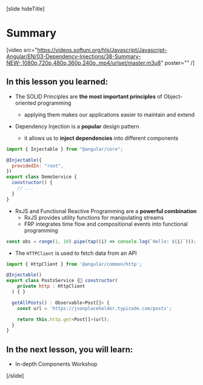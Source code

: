 [slide hideTitle]

# Summary

[video src="https://videos.softuni.org/hls/Javascript/Javascript-Angular/EN/03-Dependency-Injections/38-Summary-NEW-,1080p,720p,480p,360p,240p,.mp4/urlset/master.m3u8" poster="" /]

## In this lesson you learned:

- The SOLID Principles are **the most important principles** of Object-oriented programming 
  - applying them makes our applications easier to maintain and extend

- Dependency Injection is a **popular** design pattern
  - it allows us to **inject dependencies** into different components

```js
import { Injectable } from "@angular/core";

@Injectable({
  providedIn: "root",
})
export class DemoService {
  constructor() {
    // ...
  }
}
```

- RxJS and Functional Reactive Programming are a **powerful combination**
  - RxJS provides utility functions for manipulating streams
  - FRP integrates time flow and compositional events into functional programming

```js
const obs = range(1, 10).pipe(tap((i) => console.log(`Hello: ${i}`)));
```

- The `HTTPClient` is used to fetch data from an API

```js
import { HttpClient } from '@angular/common/http';

@Injectable()
export class PostsService { constructor(
    private http : HttpClient
  ) { }

  getAllPosts() : Observable<Post[]> {
    const url = 'https://jsonplaceholder.typicode.com/posts';

    return this.http.get<Post[]>(url);
  }
}
```

## In the next lesson, you will learn:

- In-depth Components Workshop

[/slide]
